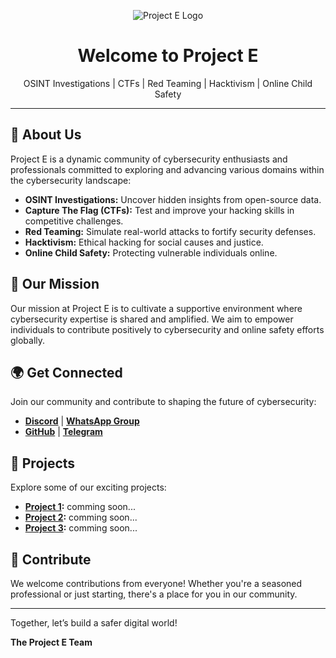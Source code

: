 <p align="center">
  <img src="https://64.media.tumblr.com/07097c51c37622f017a79714c6fa8a54/tumblr_o7jv4nj13S1tago7oo9_1280.png" alt="Project E Logo">
</p>

<h1 align="center">Welcome to Project E</h1>

<p align="center">
OSINT Investigations | CTFs | Red Teaming | Hacktivism | Online Child Safety 
</p>

---

## 🌟 About Us

Project E is a dynamic community of cybersecurity enthusiasts and professionals committed to exploring and advancing various domains within the cybersecurity landscape:

- **OSINT Investigations:** Uncover hidden insights from open-source data.
- **Capture The Flag (CTFs):** Test and improve your hacking skills in competitive challenges.
- **Red Teaming:** Simulate real-world attacks to fortify security defenses.
- **Hacktivism:** Ethical hacking for social causes and justice.
- **Online Child Safety:** Protecting vulnerable individuals online.

## 🎯 Our Mission

Our mission at Project E is to cultivate a supportive environment where cybersecurity expertise is shared and amplified. We aim to empower individuals to contribute positively to cybersecurity and online safety efforts globally.

## 🌍 Get Connected

Join our community and contribute to shaping the future of cybersecurity:

- **[Discord](https://discord.gg/YSBfz3JnNE)** | **[WhatsApp Group](https://chat.whatsapp.com/IZktXIwa45zJvhzVx8Iubh)**
- **[GitHub](https://github.com/projectentity)** | **[Telegram](https://t.me/project_entity)**

## 🚀 Projects

Explore some of our exciting projects:

- **[Project 1](https://github.com/projectentity/project1):** comming soon...
- **[Project 2](https://github.com/projectentity/project2):** comming soon...
- **[Project 3](https://github.com/projectentity/project3):** comming soon...

## 🌟 Contribute

We welcome contributions from everyone! Whether you're a seasoned professional or just starting, there's a place for you in our community.

---

Together, let’s build a safer digital world!

**The Project E Team**
